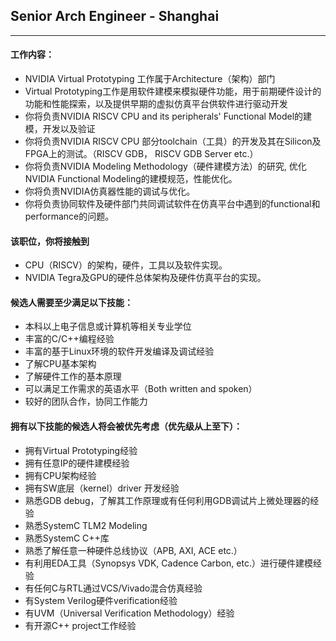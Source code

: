 ## Senior Arch Engineer - Shanghai
----

#### 工作内容：
- NVIDIA Virtual Prototyping 工作属于Architecture（架构）部门
- Virtual Prototyping工作是用软件建模来模拟硬件功能，用于前期硬件设计的功能和性能探索，以及提供早期的虚拟仿真平台供软件进行驱动开发
- 你将负责NVIDIA RISCV CPU and its peripherals' Functional Model的建模，开发以及验证
- 你将负责NVIDIA RISCV CPU 部分toolchain（工具）的开发及其在Silicon及FPGA上的测试。（RISCV GDB， RISCV GDB Server etc.）
- 你将负责NVIDIA Modeling Methodology（硬件建模方法）的研究, 优化NVIDIA Functional Modeling的建模规范，性能优化。
- 你将负责NVIDIA仿真器性能的调试与优化。
- 你将负责协同软件及硬件部门共同调试软件在仿真平台中遇到的functional和performance的问题。

#### 该职位，你将接触到
- CPU（RISCV）的架构，硬件，工具以及软件实现。
- NVIDIA Tegra及GPU的硬件总体架构及硬件仿真平台的实现。

#### 候选人需要至少满足以下技能：
- 本科以上电子信息或计算机等相关专业学位
- 丰富的C/C++编程经验
- 丰富的基于Linux环境的软件开发编译及调试经验
- 了解CPU基本架构
- 了解硬件工作的基本原理
- 可以满足工作需求的英语水平（Both written and spoken）
- 较好的团队合作，协同工作能力

#### 拥有以下技能的候选人将会被优先考虑（优先级从上至下）：
- 拥有Virtual Prototyping经验
- 拥有任意IP的硬件建模经验
- 拥有CPU架构经验
- 拥有SW底层（kernel）driver 开发经验
- 熟悉GDB debug，了解其工作原理或有任何利用GDB调试片上微处理器的经验
- 熟悉SystemC TLM2 Modeling
- 熟悉SystemC C++库
- 熟悉了解任意一种硬件总线协议（APB, AXI, ACE etc.）
- 有利用EDA工具（Synopsys VDK, Cadence Carbon, etc.）进行硬件建模经验
- 有任何C与RTL通过VCS/Vivado混合仿真经验
- 有System Verilog硬件verification经验
- 有UVM（Universal Verification Methodology）经验 
- 有开源C++ project工作经验
